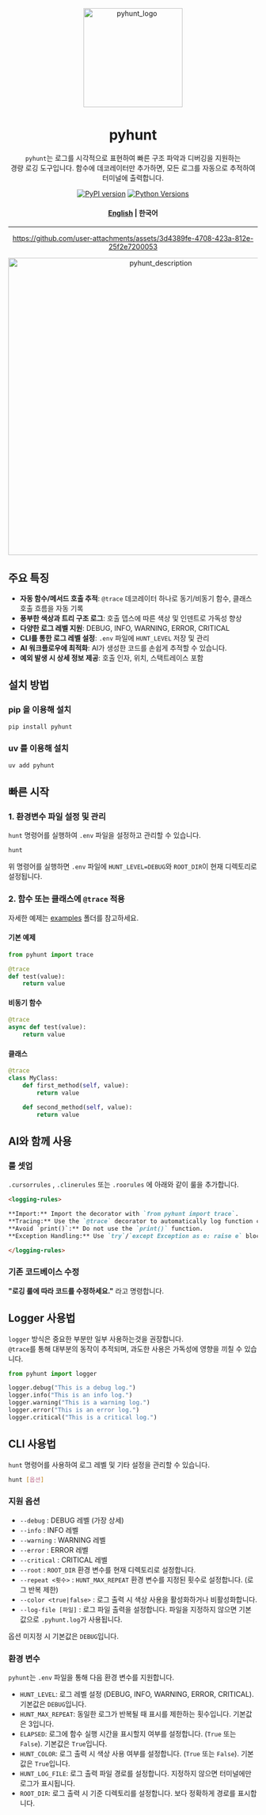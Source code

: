 
<div align="center">

<img src="docs/logo.png" alt="pyhunt_logo" width="200"/>

# pyhunt

`pyhunt`는 로그를 시각적으로 표현하여 빠른 구조 파악과 디버깅을 지원하는    
경량 로깅 도구입니다. 함수에 데코레이터만 추가하면, 
모든 로그를 자동으로 추적하여 터미널에 출력합니다.

[![PyPI version](https://img.shields.io/pypi/v/pyhunt.svg)](https://pypi.org/project/pyhunt/)
[![Python Versions](https://img.shields.io/pypi/pyversions/pyhunt.svg)](https://pypi.org/project/pyhunt/)

#### [English](/README.md) | 한국어

---

https://github.com/user-attachments/assets/3d4389fe-4708-423a-812e-25f2e7200053

<img src="docs/description.png" alt="pyhunt_description" width="600"/>

</div>

## 주요 특징

- **자동 함수/메서드 호출 추적**: `@trace` 데코레이터 하나로 동기/비동기 함수, 클래스 호출 흐름을 자동 기록
- **풍부한 색상과 트리 구조 로그**: 호출 뎁스에 따른 색상 및 인덴트로 가독성 향상
- **다양한 로그 레벨 지원**: DEBUG, INFO, WARNING, ERROR, CRITICAL
- **CLI를 통한 로그 레벨 설정**: `.env` 파일에 `HUNT_LEVEL` 저장 및 관리
- **AI 워크플로우에 최적화**: AI가 생성한 코드를 손쉽게 추적할 수 있습니다.
- **예외 발생 시 상세 정보 제공**: 호출 인자, 위치, 스택트레이스 포함


## 설치 방법

### pip 을 이용해 설치
```bash
pip install pyhunt
```

### uv 를 이용해 설치
```bash
uv add pyhunt
```

## 빠른 시작

### 1. 환경변수 파일 설정 및 관리
`hunt` 명령어를 실행하여 `.env` 파일을 설정하고 관리할 수 있습니다.

```bash
hunt
```

위 명령어를 실행하면 `.env` 파일에 `HUNT_LEVEL=DEBUG`와 `ROOT_DIR`이 현재 디렉토리로 설정됩니다.


### 2. 함수 또는 클래스에 `@trace` 적용
자세한 예제는 [examples](https://github.com/pyhunt/pyhunt/tree/main/examples) 폴더를 참고하세요.


#### 기본 예제
```py
from pyhunt import trace

@trace
def test(value):
    return value
```

#### 비동기 함수
```py
@trace
async def test(value):
    return value
```

#### 클래스
```py
@trace
class MyClass:
    def first_method(self, value):
        return value

    def second_method(self, value):
        return value
```

## AI와 함께 사용

### 룰 셋업
`.cursorrules` , `.clinerules` 또는 `.roorules` 에 아래와 같이 룰을 추가합니다.
```md
<logging-rules>

**Import:** Import the decorator with `from pyhunt import trace`.
**Tracing:** Use the `@trace` decorator to automatically log function calls and execution times.
**Avoid `print()`:** Do not use the `print()` function.
**Exception Handling:** Use `try`/`except Exception as e: raise e` blocks to maintain traceback.

</logging-rules>
```

### 기존 코드베이스 수정
**"로깅 룰에 따라 코드를 수정하세요."** 라고 명령합니다.

## Logger 사용법
`logger` 방식은 중요한 부분만 일부 사용하는것을 권장합니다.  
`@trace`를 통해 대부분의 동작이 추적되며, 과도한 사용은 가독성에 영향을 끼칠 수 있습니다.  

```py
from pyhunt import logger

logger.debug("This is a debug log.")
logger.info("This is an info log.")
logger.warning("This is a warning log.")
logger.error("This is an error log.")
logger.critical("This is a critical log.")
```


## CLI 사용법

`hunt` 명령어를 사용하여 로그 레벨 및 기타 설정을 관리할 수 있습니다.

```bash
hunt [옵션]
```

### 지원 옵션

- `--debug` : DEBUG 레벨 (가장 상세)
- `--info` : INFO 레벨
- `--warning` : WARNING 레벨
- `--error` : ERROR 레벨
- `--critical` : CRITICAL 레벨
- `--root` : `ROOT_DIR` 환경 변수를 현재 디렉토리로 설정합니다.
- `--repeat <횟수>` : `HUNT_MAX_REPEAT` 환경 변수를 지정된 횟수로 설정합니다. (로그 반복 제한)
- `--color <true|false>` : 로그 출력 시 색상 사용을 활성화하거나 비활성화합니다.
- `--log-file [파일]` : 로그 파일 출력을 설정합니다. 파일을 지정하지 않으면 기본값으로 `.pyhunt.log`가 사용됩니다.

옵션 미지정 시 기본값은 `DEBUG`입니다.

### 환경 변수

`pyhunt`는 `.env` 파일을 통해 다음 환경 변수를 지원합니다.

- `HUNT_LEVEL`: 로그 레벨 설정 (DEBUG, INFO, WARNING, ERROR, CRITICAL). 기본값은 `DEBUG`입니다.
- `HUNT_MAX_REPEAT`: 동일한 로그가 반복될 때 표시를 제한하는 횟수입니다. 기본값은 3입니다.
- `ELAPSED`: 로그에 함수 실행 시간을 표시할지 여부를 설정합니다. (`True` 또는 `False`). 기본값은 `True`입니다.
- `HUNT_COLOR`: 로그 출력 시 색상 사용 여부를 설정합니다. (`True` 또는 `False`). 기본값은 `True`입니다.
- `HUNT_LOG_FILE`: 로그 출력 파일 경로를 설정합니다. 지정하지 않으면 터미널에만 로그가 표시됩니다.
- `ROOT_DIR`: 로그 출력 시 기준 디렉토리를 설정합니다. 보다 정확하게 경로를 표시합니다.




